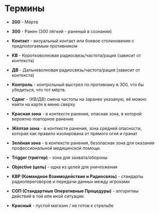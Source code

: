 # Термины

- **200** - Мёртв

- **300** - Ранен (300 лёгкий - раненый в сознании)

- **Контакт** - визуальный контакт или боевое столкновение с предпологаемым противником

- **КВ** - Коротковолновая радиосвязь/частота/рация (зависит от контекста)

- **ДВ** - Дальневолновая радиосвязь/частота/рация (зависит от контекста)

- **Контроль** - контрольный выстрел по противнику в 300, что бы убедиться, что тот мёртв.

- **Сдвиг** - (КВ/ДВ) смена частоты на заранее указаную, её можно найти на карте в меню сверху

- **Красная зона** - в контексте ранения, опасная зона, в которой вероятно повторное ранение

- **Жёлтая зона** - в контексте ранения, зона средней опасности, которая как правило изолирована от прямого огня и гранат

- **Зелёная зона** - в контексте ранения, безопасная зона для оказания профессиональной медицинской помощи.

- **Trigger (триггер)** - зона для захвата/обороны

- **Objective (цель)** - одна из целей для уничтожения

- **КВР (Командное Взаимодействие и Радиосвязь)** - стандарты радиопереговоров и передачи данных между игроками

- **СОП (Стандартные Оперативные Процедуры)** - алгоритмы действий в той или иной ситуации.

- **Красный** - пустой магазин / не готов к стрельбе
